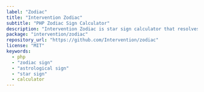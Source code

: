 ```yaml
---
label: "Zodiac"
title: "Intervention Zodiac"
subtitle: "PHP Zodiac Sign Calculator"
description: "Intervention Zodiac is star sign calculator that resolves the zodiac sign from various data types."
package: "intervention/zodiac"
repository_url: "https://github.com/Intervention/zodiac"
license: "MIT"
keywords:
  - php
  - "zodiac sign"
  - "astrological sign"
  - "star sign"
  - calculator
---
```


